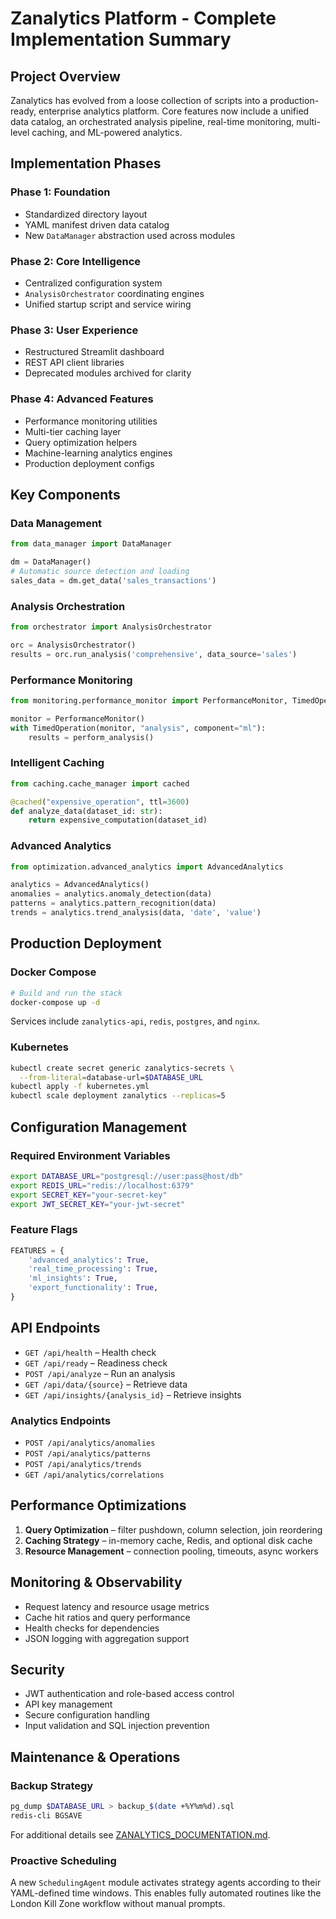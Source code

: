 # Zanalytics Platform - Complete Implementation Summary

## Project Overview

Zanalytics has evolved from a loose collection of scripts into a production-ready, enterprise analytics platform. Core features now include a unified data catalog, an orchestrated analysis pipeline, real-time monitoring, multi-level caching, and ML-powered analytics.

## Implementation Phases

### Phase 1: Foundation
- Standardized directory layout
- YAML manifest driven data catalog
- New `DataManager` abstraction used across modules

### Phase 2: Core Intelligence
- Centralized configuration system
- `AnalysisOrchestrator` coordinating engines
- Unified startup script and service wiring

### Phase 3: User Experience
- Restructured Streamlit dashboard
- REST API client libraries
- Deprecated modules archived for clarity

### Phase 4: Advanced Features
- Performance monitoring utilities
- Multi-tier caching layer
- Query optimization helpers
- Machine-learning analytics engines
- Production deployment configs

## Key Components

### Data Management
```python
from data_manager import DataManager

dm = DataManager()
# Automatic source detection and loading
sales_data = dm.get_data('sales_transactions')
```

### Analysis Orchestration
```python
from orchestrator import AnalysisOrchestrator

orc = AnalysisOrchestrator()
results = orc.run_analysis('comprehensive', data_source='sales')
```

### Performance Monitoring
```python
from monitoring.performance_monitor import PerformanceMonitor, TimedOperation

monitor = PerformanceMonitor()
with TimedOperation(monitor, "analysis", component="ml"):
    results = perform_analysis()
```

### Intelligent Caching
```python
from caching.cache_manager import cached

@cached("expensive_operation", ttl=3600)
def analyze_data(dataset_id: str):
    return expensive_computation(dataset_id)
```

### Advanced Analytics
```python
from optimization.advanced_analytics import AdvancedAnalytics

analytics = AdvancedAnalytics()
anomalies = analytics.anomaly_detection(data)
patterns = analytics.pattern_recognition(data)
trends = analytics.trend_analysis(data, 'date', 'value')
```

## Production Deployment

### Docker Compose
```bash
# Build and run the stack
docker-compose up -d
```
Services include `zanalytics-api`, `redis`, `postgres`, and `nginx`.

### Kubernetes
```bash
kubectl create secret generic zanalytics-secrets \
  --from-literal=database-url=$DATABASE_URL
kubectl apply -f kubernetes.yml
kubectl scale deployment zanalytics --replicas=5
```

## Configuration Management

### Required Environment Variables
```bash
export DATABASE_URL="postgresql://user:pass@host/db"
export REDIS_URL="redis://localhost:6379"
export SECRET_KEY="your-secret-key"
export JWT_SECRET_KEY="your-jwt-secret"
```

### Feature Flags
```python
FEATURES = {
    'advanced_analytics': True,
    'real_time_processing': True,
    'ml_insights': True,
    'export_functionality': True,
}
```

## API Endpoints
- `GET /api/health` – Health check
- `GET /api/ready` – Readiness check
- `POST /api/analyze` – Run an analysis
- `GET /api/data/{source}` – Retrieve data
- `GET /api/insights/{analysis_id}` – Retrieve insights

### Analytics Endpoints
- `POST /api/analytics/anomalies`
- `POST /api/analytics/patterns`
- `POST /api/analytics/trends`
- `GET /api/analytics/correlations`

## Performance Optimizations
1. **Query Optimization** – filter pushdown, column selection, join reordering
2. **Caching Strategy** – in-memory cache, Redis, and optional disk cache
3. **Resource Management** – connection pooling, timeouts, async workers

## Monitoring & Observability
- Request latency and resource usage metrics
- Cache hit ratios and query performance
- Health checks for dependencies
- JSON logging with aggregation support

## Security
- JWT authentication and role-based access control
- API key management
- Secure configuration handling
- Input validation and SQL injection prevention

## Maintenance & Operations

### Backup Strategy
```bash
pg_dump $DATABASE_URL > backup_$(date +%Y%m%d).sql
redis-cli BGSAVE
```

For additional details see [ZANALYTICS_DOCUMENTATION.md](ZANALYTICS_DOCUMENTATION.md).

### Proactive Scheduling
A new `SchedulingAgent` module activates strategy agents according to their YAML-defined time windows. This enables fully automated routines like the London Kill Zone workflow without manual prompts.
